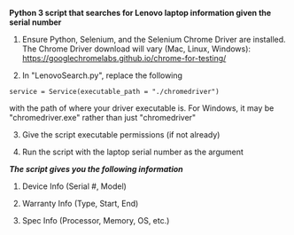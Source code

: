 **Python 3 script that searches for Lenovo laptop information given the serial number**

1) Ensure Python, Selenium, and the Selenium Chrome Driver are installed. The Chrome Driver download will vary (Mac, Linux, Windows): https://googlechromelabs.github.io/chrome-for-testing/

2) In "LenovoSearch.py", replace the following 
```
service = Service(executable_path = "./chromedriver") 
```
with the path of where your driver executable is. For Windows, it may be "chromedriver.exe" rather than just "chromedriver"

3) Give the script executable permissions (if not already)

4) Run the script with the laptop serial number as the argument

***The script gives you the following information***

1) Device Info (Serial #, Model)
   
2) Warranty Info (Type, Start, End)
   
3) Spec Info (Processor, Memory, OS, etc.)
   
